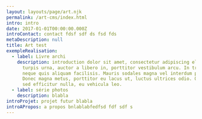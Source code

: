 ```yaml
---
layout: layouts/page/art.njk
permalink: /art-cms/index.html
intro: intro
date: 2017-01-01T00:00:00.000Z
introContact: contact fdsf sdf ds fsd fds
metaDescription: null
title: Art test
exempleRealisation:
  - label: Livre archi
    description: introduction dolor sit amet, consectetur adipiscing elit. Maecenas
      turpis urna, auctor a libero in, porttitor vestibulum arcu. In tristique
      neque quis aliquam facilisis. Mauris sodales magna vel interdum pharetra.
      Donec magna metus, porttitor eu lacus ut, luctus ultrices odio. Quisque
      sed efficitur nulla, eu vehicula leo.
  - label: série photos
    description: blabla
introProjet: projet futur blabla
introAPropos: a propos bnlablabfedfsd fdf sdf s
---
```

